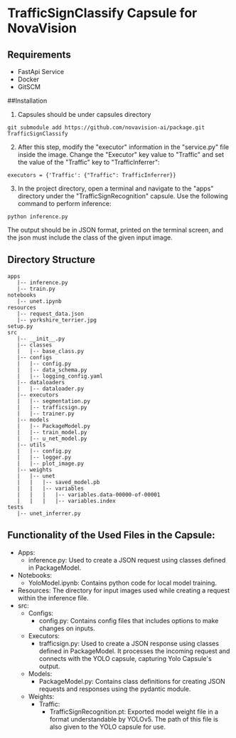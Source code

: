 # TrafficSignClassify Capsule for NovaVision

## Requirements
- FastApi Service  
- Docker
- GitSCM

##Installation
1. Capsules should be under capsules directory
```
git submodule add https://github.com/novavision-ai/package.git TrafficSignClassify
```
2. After this step, modify the "executor" information in the "service.py" file inside the image. Change the "Executor" key value to "Traffic" and set the value of the "Traffic" key to "TrafficInferrer":
```
executors = {'Traffic': {"Traffic": TrafficInferrer}}
```
3. In the project directory, open a terminal and navigate to the "apps" directory under the "TrafficSignRecognition" capsule. Use the following command to perform inference:
```
python inference.py
```
The output should be in JSON format, printed on the terminal screen, and the json must include the class of the given input image.


## Directory Structure
```
apps
   |-- inference.py
   |-- train.py
notebooks
   |-- unet.ipynb
resources
   |-- request_data.json
   |-- yorkshire_terrier.jpg
setup.py
src
   |-- __init__.py
   |-- classes
   |   |-- base_class.py
   |-- configs
   |   |-- config.py
   |   |-- data_schema.py
   |   |-- logging_config.yaml
   |-- dataloaders
   |   |-- dataloader.py
   |-- executors
   |   |-- segmentation.py
   |   |-- trafficsign.py
   |   |-- trainer.py
   |-- models
   |   |-- PackageModel.py
   |   |-- train_model.py
   |   |-- u_net_model.py
   |-- utils
   |   |-- config.py
   |   |-- logger.py
   |   |-- plot_image.py
   |-- weights
   |   |-- unet
   |   |   |-- saved_model.pb
   |   |   |-- variables
   |   |   |   |-- variables.data-00000-of-00001
   |   |   |   |-- variables.index
tests
   |-- unet_inferrer.py
```

## Functionality of the Used Files in the Capsule:

* Apps:
  * inference.py: Used to create a JSON request using classes defined in PackageModel.
* Notebooks:
  * YoloModel.ipynb: Contains python code for local model training.
* Resources: The directory for input images used while creating a request within the inference file.
* src:
  * Configs:
    * config.py: Contains config files that includes options to make changes on inputs.
  * Executors:
    * trafficsign.py: Used to create a JSON response using classes defined in PackageModel. It processes the incoming request and connects with the YOLO capsule, capturing Yolo Capsule's output.
  * Models:
    * PackageModel.py: Contains class definitions for creating JSON requests and responses using the pydantic module.
  * Weights:
    * Traffic:
      * TrafficSignRecognition.pt: Exported model weight file in a format understandable by YOLOv5. The path of this file is also given to the YOLO capsule for use.



